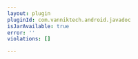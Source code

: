 ```yaml
---
layout: plugin
pluginId: com.vanniktech.android.javadoc
isJarAvailable: true
error: ''
violations: []

---
```

